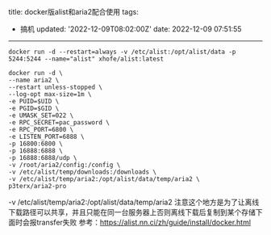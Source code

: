 title: docker版alist和aria2配合使用
tags:
  - 搞机
updated: '2022-12-09T08:02:00Z'
date: 2022-12-09 07:51:55
---

```
docker run -d --restart=always -v /etc/alist:/opt/alist/data -p 5244:5244 --name="alist" xhofe/alist:latest

docker run -d \
--name aria2 \
--restart unless-stopped \
--log-opt max-size=1m \
-e PUID=$UID \
-e PGID=$GID \
-e UMASK_SET=022 \
-e RPC_SECRET=pac_password \
-e RPC_PORT=6800 \
-e LISTEN_PORT=6888 \
-p 16800:6800 \
-p 16888:6888 \
-p 16888:6888/udp \
-v /root/aria2/config:/config \
-v /etc/alist/temp/downloads:/downloads \
-v /etc/alist/temp/aria2:/opt/alist/data/temp/aria2 \
p3terx/aria2-pro
```
-v /etc/alist/temp/aria2:/opt/alist/data/temp/aria2 注意这个地方是为了让离线下载路径可以共享，并且只能在同一台服务器上否则离线下载后复制到某个存储下面时会报transfer失败
参考：https://alist.nn.ci/zh/guide/install/docker.html
<!--csdn-article-id:128254475-->